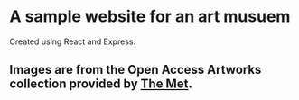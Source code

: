 # A sample website for an art musuem
Created using React and Express.

## Images are from the Open Access Artworks collection provided by [**The Met**](https://www.metmuseum.org/).